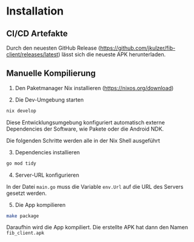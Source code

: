 # Installation

## CI/CD Artefakte

Durch den neuesten GitHub Release (https://github.com/jkulzer/fib-client/releases/latest) lässt sich die neueste APK herunterladen.

## Manuelle Kompilierung

1. Den Paketmanager Nix installieren (https://nixos.org/download)

2. Die Dev-Umgebung starten
```bash
nix develop
```
Diese Entwicklungsumgebung konfiguriert automatisch externe Dependencies der Software, wie Pakete oder die Android NDK.

Die folgenden Schritte werden alle in der Nix Shell ausgeführt

3. Dependencies installieren

```bash
go mod tidy
```

4. Server-URL konfigurieren

In der Datei `main.go` muss die Variable `env.Url` auf die URL des Servers gesetzt werden.

5. Die App kompilieren

```bash
make package
```

Daraufhin wird die App kompiliert. Die erstellte APK hat dann den Namen `fib_client.apk`
